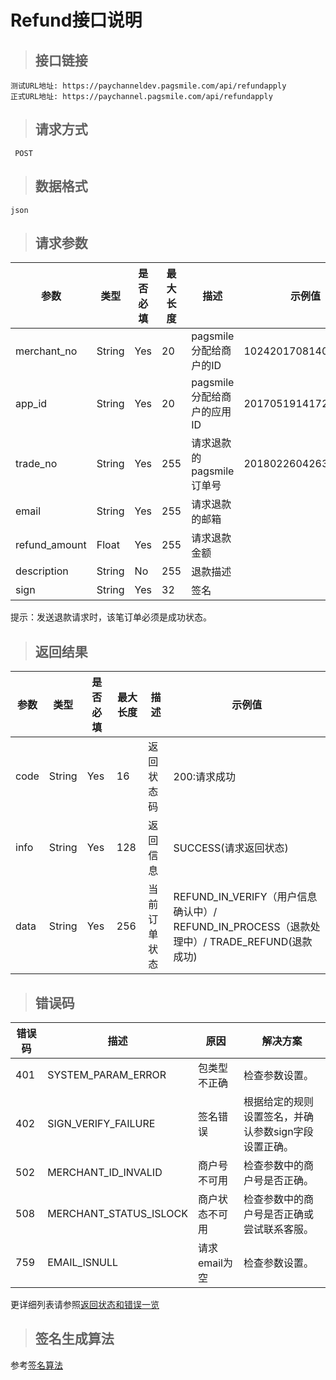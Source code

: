 # Refund接口说明

>## 接口链接

    测试URL地址: https://paychanneldev.pagsmile.com/api/refundapply
    正式URL地址: https://paychannel.pagsmile.com/api/refundapply
    
>## 请求方式

     POST

>## 数据格式   
  
    json    

>## 请求参数

参数 | 类型 | 是否必填 | 最大长度 | 描述 | 示例值
---  | ---  | ---      | ---      | ---  | ---
merchant_no | String | Yes | 20 | pagsmile分配给商户的ID | 1024201708140012289
app_id | String | Yes | 20 | pagsmile分配给商户的应用ID | 2017051914172236111
trade_no | String | Yes | 255 | 请求退款的pagsmile订单号 | 2018022604263906847
email | String | Yes | 255 | 请求退款的邮箱
refund_amount | Float | Yes | 255 | 请求退款金额
description | String | No | 255 | 退款描述
sign | String | Yes | 32 | 签名 | 

提示：发送退款请求时，该笔订单必须是成功状态。

>## 返回结果

参数 | 类型 | 是否必填 | 最大长度 | 描述 | 示例值
---  | ---  | ---      | ---      | ---  | ---
code | String | Yes | 16 | 返回状态码 | 200:请求成功
info | String | Yes | 128 | 返回信息 | SUCCESS(请求返回状态)
data | String | Yes | 256 | 当前订单状态    |  REFUND_IN_VERIFY（用户信息确认中）/ REFUND_IN_PROCESS（退款处理中）/ TRADE_REFUND(退款成功)

>## 错误码

错误码 | 描述 | 原因 | 解决方案
---  | ---  | ---  | ---
401 | SYSTEM_PARAM_ERROR | 包类型不正确 | 检查参数设置。
402 | SIGN_VERIFY_FAILURE | 签名错误 | 根据给定的规则设置签名，并确认参数sign字段设置正确。
502 | MERCHANT_ID_INVALID | 商户号不可用 | 检查参数中的商户号是否正确。
508 | MERCHANT_STATUS_ISLOCK | 商户状态不可用 | 检查参数中的商户号是否正确或尝试联系客服。
759 | EMAIL_ISNULL | 请求email为空 | 检查参数设置。

更详细列表请参照[返回状态和错误一览](ReturnResult)

>## 签名生成算法  

参考[签名算法](DriectSign)
